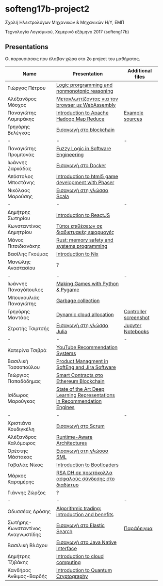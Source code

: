 # softeng17b-project2

Σχολή Ηλεκτρολόγων Μηχανικών & Μηχανικών Η/Υ, ΕΜΠ

Τεχνολογία Λογισμικού, Χεμερινό εξάμηνο 2017 (softeng17b)

## Presentations
Οι παρουσιάσεις που έλαβαν χώρα στο 2ο project του μαθήματος.

|Name|Presentation|Additional files|
|----|-----|------|
|Γιώργος Πέτρου | [Logic prorgramming and nonmonotonic reasoning](files/prolog-presentation.pptx) |
|Αλέξανδρος Μόσχος | [Μεταγλωττίζοντας για τον browser με WebAssembly](files/wasm.pdf)|
|Παναγιώτης Λαμπράκης | [Introduction to Apache Hadoop Map Reduce](files/hadoop.pptx) | [Example sources](files/hadoop-map-reduce.zip) |
|Γρηγόρης Βελέγκας | [Εισαγωγή στο blockchain](files/intro-to-blockchain.pdf) |
|-|-|-|
|Παναγιώτης Προμπονάς | [Fuzzy Logic in Software Engineering](files/Fuzzy%20Logic%20in%20Software%20Engineering.pptx) |
|Ιωάννης Ζαρκάδας | [Εισαγωγή στο Docker](files%2F%CE%95%CE%B9%CF%83%CE%B1%CE%B3%CF%89%CE%B3%CE%AE%20%CF%83%CF%84%CE%BF%20Docker.pdf) |
|Απόστολος Μποστάνης| [Introduction to html5 game development with Phaser](files/phaser-js-presentation.pptx) |
|Νικόλαος Μαρούσης | [Εισαγωγή στη γλώσσα Scala](files/Introduction_to_Scala.pdf) |
|-|-|-|
|Δημήτρης Σωτηρίου | [Introduction to ReactJS](files/Introduction-to-ReactJS-20180227.pdf) |
|Κωνσταντίνος Δημητρίου | [Τύποι επιθέσεων σε διαδικτυακές εφαρμογές](files/τύποι%20επιθέσεων%20σε%20διαδικτυακές%20εφαρμογές.odp) |
|Μάνος Πιτσιδιανάκης | [Rust: memory safety and systems programming](files/rust.pdf) |
|Βασίλης Γκούμας | [ Introduction to Nix](files/nix-slides.pptx) |
|Μανώλης Αναστασίου| ? |
|-|-|-|
|Ιωάννης Παναγόπουλος| [Making Games with Python & Pygame](files/el13542-Making%20games%20with%20Python%20&amp;%20Pygame.zip) |
|Μπουγουλιάς Παναγιώτης | [Garbage collection](files/garbage_collection.pdf)|
|Γρηγόρης Μαντάος | [Dynamic cloud allocation](files/dynamic-cloud.pdf) | [Controller screenshot](files/cloud-controller.png) |
|Στρατής Τσιρτσής | [Εισαγωγή στη γλώσσα Julia](files/intro-to-julia/julia.md) | [Jupyter Notebooks](files/intro-to-julia/)
|-|-|-|
|Κατερίνα Τσιβρά | [YouTube Recommendation Systems](files/YoutubeRecommendationSystems.zip)|
|Βασιλική Τασσοπούλου | [Product Managment in SoftEng and Jira Software](http://prezi.com/aa_uv5fe--4_/?utm_campaign=share&utm_medium=copy)|
|Γεώργιος Παπαδόδημας | [Smart Contracts στο Ethereum Blockchain](files/Smart-Contracts-in-Ethereum-Blockchain.zip) |
|Ισίδωρος Μαρούγκας | [State of the Art Deep Learning Representations in Recommendation Engines](files/State_of_the_Art_Deep_Learning_Representations_in_Recommendation_Engines.pptx) |
|-|-|-|
|Χριστιάνα Κουδιγκέλη | [Εισαγωγή στο Scrum](files/[softeng17]Χριστιάνα%20Κουδιγκέλη%20-%20Project%202.pdf)|
|Αλέξανδρος Καλόμοιρος | [Runtime-Aware Architectures](files/raa-presentation.pdf) |
|Ορέστης Μάστακας | [Εισαγωγή στη γλώσσα SML](SML2.odp) |
|Γαβαλάς Νίκος | [Introduction to Bootloaders](files/SoftEng-Bootloaders.pdf) |
|Μάρκος Καραμέρης| [RSA DH σε πρωτόκολλα ασφαλούς σύνδεσης στο διαδίκτυο](files/RSA,Diffie-Hellman.pdf) |
|Γιάννης Ζώρζος|?|
|-|-|-|
|Οδυσσέας Δρόσης | [Algorithmic trading: introduction and benefits](files/algo-trading2.pptx) |
|Σωτήρης-Κωνσταντίνος Αναγνωστίδης | [Εισαγωγή στο Elastic Search](files/elasticsearch/Elasticsearch%20-%20SoftEng.pdf) | [Παράδειγμα](files/elasticsearch/example) |
|Βασιλική Βλάχου | [Εισαγωγή στο Java Native Interface](files/Εισαγωγή%20στο%20Java%20Native%20Interface.pdf) |
|Δημήτρης Τζιβάκης | [Introduction to cloud computing](files/Introduction%20to%20Cloud%20Computing.pptx) |
|Κανδήρος Άνθιμος-Βαρδής | [Introduction to Quantum Cryptography](files/Introduction_to_Quantum_Cryptography.pdf) |
